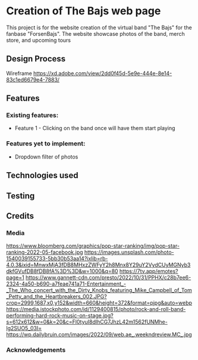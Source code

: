 # Creation of The Bajs web page

This project is for the website creation of the virtual band "The Bajs" for the fanbase "ForsenBajs".
The website showcase photos of the band, merch store, and upcoming tours

## Design Process

Wireframe
https://xd.adobe.com/view/2dd0f45d-5e9e-444e-8e14-83c1ed6679e4-7883/

## Features

### Existing features:

- Feature 1 - Clicking on the band once will have them start playing

### Features yet to implement:

- Dropdown filter of photos

## Technologies used

## Testing

## Credits

### Media

https://www.bloomberg.com/graphics/pop-star-ranking/img/pop-star-ranking-2022-05-facebook.jpg
https://images.unsplash.com/photo-1540039155733-5bb30b53aa14?ixlib=rb-4.0.3&ixid=MnwxMjA3fDB8MHxzZWFyY2h8Mnx8Y29uY2VydCUyMGNyb3dkfGVufDB8fDB8fA%3D%3D&w=1000&q=80
https://7tv.app/emotes?page=1
https://www.gannett-cdn.com/presto/2022/10/31/PPHX/c28b7ee6-2324-4a50-b690-a7feae741a71-Entertainment_-_The_Who_concert_with_the_Dirty_Knobs_featuring_Mike_Campbell_of_Tom_Petty_and_the_Heartbreakers_002.JPG?crop=2999,1687,x0,y152&width=660&height=372&format=pjpg&auto=webp
https://media.istockphoto.com/id/1129400815/photo/rock-and-roll-band-performing-hard-rock-music-on-stage.jpg?s=612x612&w=0&k=20&c=Fl0tyuI8dIhCG7JhzL42m1562fUNMhe-lg2SUO5_03I=
https://wp.dailybruin.com/images/2022/09/web.ae_.weekndreview.MC_.jpg

### Acknowledgements
